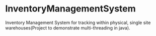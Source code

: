 # InventoryManagementSystem
Inventory Management System for tracking within physical, single site warehouses(Project to demonstrate multi-threading in java).
